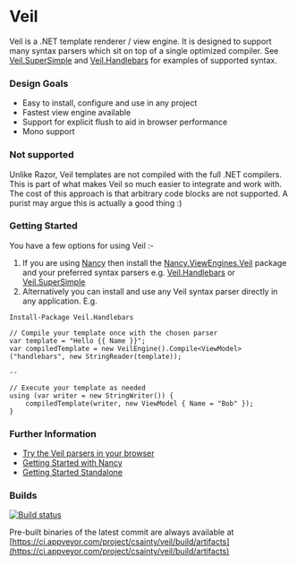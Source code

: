 # Veil

Veil is a .NET template renderer / view engine. It is designed to support many syntax parsers which sit on top of a single optimized compiler.
See [Veil.SuperSimple](https://github.com/csainty/Veil/tree/master/Src/Veil.SuperSimple) and [Veil.Handlebars](https://github.com/csainty/Veil/tree/master/Src/Veil.Handlebars) for examples of supported syntax.

### Design Goals

* Easy to install, configure and use in any project
* Fastest view engine available
* Support for explicit flush to aid in browser performance
* Mono support

### Not supported
Unlike Razor, Veil templates are not compiled with the full .NET compilers. This is part of what makes Veil so much easier to integrate and work with. The cost of this approach is that arbitrary code blocks are not supported.
A purist may argue this is actually a good thing :)


### Getting Started
You have a few options for using Veil :-

1. If you are using [Nancy](https://github.com/NancyFx/Nancy) then install the [Nancy.ViewEngines.Veil](http://www.nuget.org/packages/Nancy.ViewEngines.Veil) package and your preferred syntax parsers e.g. [Veil.Handlebars](http://www.nuget.org/packages/Veil.Handlebars) or [Veil.SuperSimple](http://www.nuget.org/packages/Veil.SuperSimple)
2. Alternatively you can install and use any Veil syntax parser directly in any application. E.g.

````
Install-Package Veil.Handlebars

// Compile your template once with the chosen parser
var template = "Hello {{ Name }}";
var compiledTemplate = new VeilEngine().Compile<ViewModel>("handlebars", new StringReader(template));

--

// Execute your template as needed
using (var writer = new StringWriter()) {
    compiledTemplate(writer, new ViewModel { Name = "Bob" });
}
````

### Further Information

* [Try the Veil parsers in your browser](http://tryveil.com)
* [Getting Started with Nancy](http://blog.csainty.com/2014/06/veil-getting-started-nancy.html)
* [Getting Started Standalone](http://blog.csainty.com/2014/07/veil-getting-started-standalone.html)


### Builds
[![Build status](https://ci.appveyor.com/api/projects/status/cad383bewb58svi1/branch/master?svg=true)](https://ci.appveyor.com/project/csainty/veil/branch/master)

Pre-built binaries of the latest commit are always available at [https://ci.appveyor.com/project/csainty/veil/build/artifacts](https://ci.appveyor.com/project/csainty/veil/build/artifacts)
